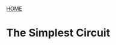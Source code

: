 <extends template="layouts/base.html" title="The Simplest Circuit"></extends>

[HOME](/)

# The Simplest Circuit
